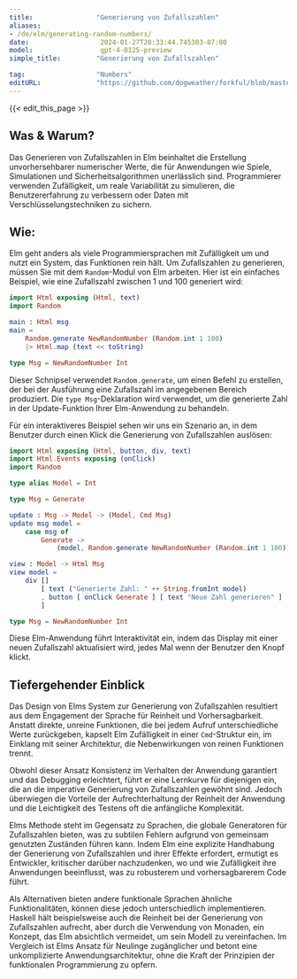 ```yaml
---
title:                "Generierung von Zufallszahlen"
aliases:
- /de/elm/generating-random-numbers/
date:                  2024-01-27T20:33:44.745303-07:00
model:                 gpt-4-0125-preview
simple_title:         "Generierung von Zufallszahlen"

tag:                  "Numbers"
editURL:              "https://github.com/dogweather/forkful/blob/master/content/de/elm/generating-random-numbers.md"
---
```


{{< edit_this_page >}}

## Was & Warum?
Das Generieren von Zufallszahlen in Elm beinhaltet die Erstellung unvorhersehbarer numerischer Werte, die für Anwendungen wie Spiele, Simulationen und Sicherheitsalgorithmen unerlässlich sind. Programmierer verwenden Zufälligkeit, um reale Variabilität zu simulieren, die Benutzererfahrung zu verbessern oder Daten mit Verschlüsselungstechniken zu sichern.

## Wie:
Elm geht anders als viele Programmiersprachen mit Zufälligkeit um und nutzt ein System, das Funktionen rein hält. Um Zufallszahlen zu generieren, müssen Sie mit dem `Random`-Modul von Elm arbeiten. Hier ist ein einfaches Beispiel, wie eine Zufallszahl zwischen 1 und 100 generiert wird:

```Elm
import Html exposing (Html, text)
import Random

main : Html msg
main =
    Random.generate NewRandomNumber (Random.int 1 100)
    |> Html.map (text << toString)

type Msg = NewRandomNumber Int
```

Dieser Schnipsel verwendet `Random.generate`, um einen Befehl zu erstellen, der bei der Ausführung eine Zufallszahl im angegebenen Bereich produziert. Die `type Msg`-Deklaration wird verwendet, um die generierte Zahl in der Update-Funktion Ihrer Elm-Anwendung zu behandeln.

Für ein interaktiveres Beispiel sehen wir uns ein Szenario an, in dem Benutzer durch einen Klick die Generierung von Zufallszahlen auslösen:

```Elm
import Html exposing (Html, button, div, text)
import Html.Events exposing (onClick)
import Random

type alias Model = Int

type Msg = Generate

update : Msg -> Model -> (Model, Cmd Msg)
update msg model =
    case msg of
        Generate ->
            (model, Random.generate NewRandomNumber (Random.int 1 100))

view : Model -> Html Msg
view model =
    div []
        [ text ("Generierte Zahl: " ++ String.fromInt model)
        , button [ onClick Generate ] [ text "Neue Zahl generieren" ]
        ]

type Msg = NewRandomNumber Int
```

Diese Elm-Anwendung führt Interaktivität ein, indem das Display mit einer neuen Zufallszahl aktualisiert wird, jedes Mal wenn der Benutzer den Knopf klickt.

## Tiefergehender Einblick
Das Design von Elms System zur Generierung von Zufallszahlen resultiert aus dem Engagement der Sprache für Reinheit und Vorhersagbarkeit. Anstatt direkte, unreine Funktionen, die bei jedem Aufruf unterschiedliche Werte zurückgeben, kapselt Elm Zufälligkeit in einer `Cmd`-Struktur ein, im Einklang mit seiner Architektur, die Nebenwirkungen von reinen Funktionen trennt.

Obwohl dieser Ansatz Konsistenz im Verhalten der Anwendung garantiert und das Debugging erleichtert, führt er eine Lernkurve für diejenigen ein, die an die imperative Generierung von Zufallszahlen gewöhnt sind. Jedoch überwiegen die Vorteile der Aufrechterhaltung der Reinheit der Anwendung und die Leichtigkeit des Testens oft die anfängliche Komplexität.

Elms Methode steht im Gegensatz zu Sprachen, die globale Generatoren für Zufallszahlen bieten, was zu subtilen Fehlern aufgrund von gemeinsam genutzten Zuständen führen kann. Indem Elm eine explizite Handhabung der Generierung von Zufallszahlen und ihrer Effekte erfordert, ermutigt es Entwickler, kritischer darüber nachzudenken, wo und wie Zufälligkeit ihre Anwendungen beeinflusst, was zu robusterem und vorhersagbarerem Code führt.

Als Alternativen bieten andere funktionale Sprachen ähnliche Funktionalitäten, können diese jedoch unterschiedlich implementieren. Haskell hält beispielsweise auch die Reinheit bei der Generierung von Zufallszahlen aufrecht, aber durch die Verwendung von Monaden, ein Konzept, das Elm absichtlich vermeidet, um sein Modell zu vereinfachen. Im Vergleich ist Elms Ansatz für Neulinge zugänglicher und betont eine unkomplizierte Anwendungsarchitektur, ohne die Kraft der Prinzipien der funktionalen Programmierung zu opfern.
